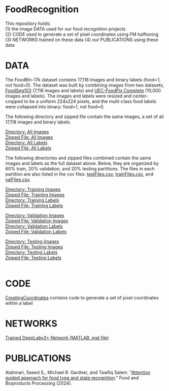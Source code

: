 # FoodRecognition
This repository holds: <br/>
(1) the image DATA used for our food recognition projects<br/>
(2) CODE used to generate a set of pixel coordinates using FM halftoning<br/>
(3) NETWORKS trained on these data
(4) our PUBLICATIONS using these data

# DATA

The FoodBin-17k dataset contains 17,118 images and binary labels (food=1, not food=0). The dataset was built by combining images from two datasets, [FoodSeg103](https://dl.acm.org/doi/abs/10.1145/3474085.3475201) (7,118 images and labels) and [UEC-FoodPix Complete](https://link.springer.com/chapter/10.1007/978-3-030-68821-9_51) (10,000 images and labels). The images and labels were resized and center-cropped to be a uniform 224x224 pixels, and the multi-class food labels were collapsed into binary: food=1, not food=0.

The following directory and zipped file contain the same images, a set of all 17,118 images and binary labels. <br/>

[Directory: All Images](https://www.dropbox.com/scl/fo/ubohscymgewrri9wrzlph/AEeZ9XiF1nn98X5GIygpZdc?rlkey=r8zk4nyl56wlywxhoopsmkkmr&dl=0)<br/>
[Zipped File: All Images](https://www.dropbox.com/scl/fi/1m23cu3kg0ut856vdl97x/Images-Full-Dataset.zip?rlkey=61muurme2fs210ghrp5jfl76o&dl=0)<br/>
[Directory: All Labels](https://www.dropbox.com/scl/fo/ysfwrrf7wfrugk0l50hcy/AHLfXHtVk5aXoqXFlsqMOKs?rlkey=r014lqx8etfxzaqohd2pso516&dl=0)<br/>
[Zipped File: All Labels](https://www.dropbox.com/scl/fi/hfey2txvl8rcv8s5d2ept/Labels-Full-Dataset.zip?rlkey=j8se429l0tcb4jfwlbbjdxfk4&dl=0)<br/>

The following directories and zipped files combined contain the same images and labels as the full dataset above. Below, they are organized by 60% train, 20% validation, and 20% testing partitions. The files in each partition are also listed in the csv files: 
[testFiles.csv](https://github.com/mgardner-lab/FoodRecognition/blob/main/testFiles.csv), 
[trainFiles.csv](https://github.com/mgardner-lab/FoodRecognition/blob/main/trainFiles.csv), and 
[valFiles.csv](https://github.com/mgardner-lab/FoodRecognition/blob/main/valFiles.csv).<br/>

[Directory: Training Images](https://www.dropbox.com/scl/fo/xlkw0hncs5dd0rptmgm73/AHJghNjDjvd92E_G8_8oKIE?rlkey=aga41dz0ykz0bfb3ijzit8jv0&dl=0)<br/>
[Zipped File: Training Images](https://www.dropbox.com/scl/fi/dzl75i2hem7rmu7bs6h8z/Images-Train.zip?rlkey=ecyyfcxf85pg1zip4uclfwnq6&dl=0)<br/>
[Directory: Training Labels](https://www.dropbox.com/scl/fo/rhqf24dexx05ve9lfy0qu/AMv6BYh9BwWW0OX0pwEnoho?rlkey=aucqjulx4cyzd8f8i8hhxw5m0&dl=0)<br/>
[Zipped File: Training Labels](https://www.dropbox.com/scl/fi/sl36ree343wfrhqoiti7l/Labels-Train.zip?rlkey=ao1fvux9g88z6gmtdmixgfick&dl=0)<br/>

[Directory: Validation Images](https://www.dropbox.com/scl/fo/artx6tpiemdnrhj0urgee/AGf4rLo9xsy03a54Yi3DFMw?rlkey=2ua7tyjlw3om7b05womkyagkb&dl=0)<br/>
[Zipped File: Validation Images](https://www.dropbox.com/scl/fi/nzro8sfc0qgmhybmwjd10/Images-Val.zip?rlkey=rfksbfmaq292rwc7xleht75gx&dl=0)<br/>
[Directory: Validation Labels](https://www.dropbox.com/scl/fo/6b58vygb4eukiig8sv023/AL7gZfFXRQD74Qqx6UvA9o4?rlkey=cxj2wv19p2kqkdncfi1t8fux5&dl=0)<br/>
[Zipped File: Validation Labels](https://www.dropbox.com/scl/fi/ud2xg8dvkkd5ukfvetn2u/Labels-Val.zip?rlkey=xfyt1y3l3odsq4cfrax1j87to&dl=0)<br/>

[Directory: Testing Images](https://www.dropbox.com/scl/fo/3d2tsg3qrgktwr9w3kbtu/AJhH6QjFUq0idnBNzs4DUD0?rlkey=o5uwv1d31vrdqslnk9z76w488&dl=0)<br/>
[Zipped File: Testing Images](https://www.dropbox.com/scl/fi/67rhzsm32jrcxlq4150j0/Images-Test.zip?rlkey=twf9czo3ozx6vqywvw2j1dshz&dl=0)<br/>
[Directory: Testing Labels](https://www.dropbox.com/scl/fo/xn3urf7iq9zsxsqercrh5/AGQsInTPbXFqi9LdtOihahU?rlkey=pklxz4pizs7hx3bfziwnrtapa&dl=0)<br/>
[Zipped File: Testing Labels](https://www.dropbox.com/scl/fi/0idoy3ez7jpc8imz7vl06/Labels-Test.zip?rlkey=lccrneje5l0nnhe5fy70zaakj&dl=0)<br/><br/>

# CODE

[CreatingCoordinates](https://github.com/mgardner-lab/FoodRecognition/blob/main/CreatingCoordinates.m) contains code to generate a set of pixel coordinates within a label

# NETWORKS

[Trained DeepLabv3+ Network (MATLAB .mat file)](https://www.dropbox.com/scl/fi/6rk0dh36if6wcsoew9mzh/DeepLabv3p_FoodBin17k.mat?rlkey=fc1jajso0twsbrm34ipeorh74&dl=0)

# PUBLICATIONS

Alahmari, Saeed S., Michael R. Gardner, and Tawfiq Salem. "[Attention guided approach for food type and state recognition](https://www.sciencedirect.com/science/article/abs/pii/S0960308524000208)." Food and Bioproducts Processing (2024).
